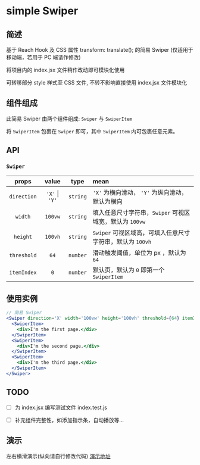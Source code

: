 # simple Swiper

## 简述

基于 Reach Hook 及 CSS 属性 transform: translate(); 的简易 Swiper (仅适用于移动端，若用于 PC 端请作修改)

将项目内的 index.jsx 文件稍作改动即可模块化使用

可转移部分 style 样式至 CSS 文件, 不转不影响直接使用 index.jsx 文件模块化

## 组件组成

此简易 Swiper 由两个组件组成: `Swiper` 与 `SwiperItem`

将 `SwiperItem` 包裹在 `Swiper` 即可，其中 `SwiperItem` 内可包裹任意元素。

## API

### `Swiper`

|    props    |     value      |   type   | mean                                                      |
| :---------: | :------------: | :------: | :-------------------------------------------------------- |
| `direction` | `'X'` \| `'Y'` | `string` | `'X'` 为横向滑动， `'Y'` 为纵向滑动，默认为横向           |
|   `width`   |    `100vw`     | `string` | 填入任意尺寸字符串，`Swiper` 可视区域宽，默认为 `100vw`   |
|  `height`   |    `100vh`     | `string` | `Swiper` 可视区域高，可填入任意尺寸字符串，默认为 `100vh` |
| `threshold` |      `64`      | `number` | 滑动触发阈值，单位为 px ，默认为 `64`                     |
| `itemIndex` |      `0`       | `number` | 默认页，默认为 `0` 即第一个 `SwiperItem`                  |

## 使用实例

```jsx
// 简易 Swiper
<Swiper direction='X' width='100vw' height='100vh' threshold={64} itemIndex={0}>
  <SwiperItem>
    <div>I'm the first page.</div>
  </SwiperItem>
  <SwiperItem>
    <div>I'm the second page.</div>
  </SwiperItem>
  <SwiperItem>
    <div>I'm the third page.</div>
  </SwiperItem>
</Swiper>
```

## TODO

- [ ] 为 index.jsx 编写测试文件 index.test.js

- [ ] 补充组件完整性，如添加指示条，自动播放等...

## 演示

左右横滑演示(纵向请自行修改代码)
[演示地址](https://chickenandfish.github.io/simple-Swiper/)
